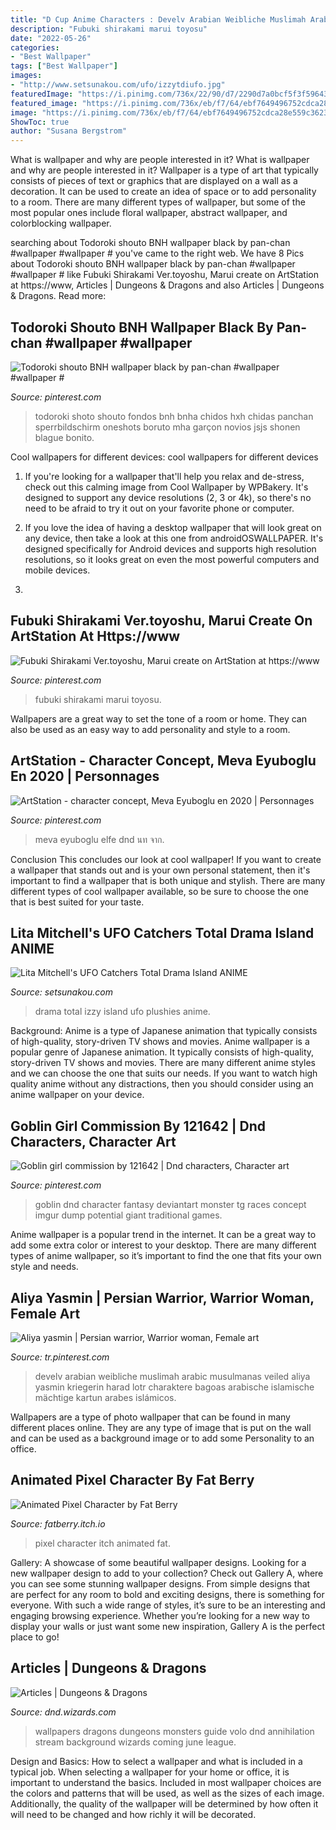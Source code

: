 ```yaml
---
title: "D Cup Anime Characters : Develv Arabian Weibliche Muslimah Arabic Musulmanas Veiled Aliya Yasmin Kriegerin Harad Lotr Charaktere Bagoas Arabische Islamische Mächtige Kartun Arabes Islámicos"
description: "Fubuki shirakami marui toyosu"
date: "2022-05-26"
categories:
- "Best Wallpaper"
tags: ["Best Wallpaper"]
images:
- "http://www.setsunakou.com/ufo/izzytdiufo.jpg"
featuredImage: "https://i.pinimg.com/736x/22/90/d7/2290d7a0bcf5f3f596430b666d7e8d1a.jpg"
featured_image: "https://i.pinimg.com/736x/eb/f7/64/ebf7649496752cdca28e559c3623c645.jpg"
image: "https://i.pinimg.com/736x/eb/f7/64/ebf7649496752cdca28e559c3623c645.jpg"
ShowToc: true
author: "Susana Bergstrom"
---
```



What is wallpaper and why are people interested in it?
What is wallpaper and why are people interested in it?
Wallpaper is a type of art that typically consists of pieces of text or graphics that are displayed on a wall as a decoration. It can be used to create an idea of space or to add personality to a room. There are many different types of wallpaper, but some of the most popular ones include floral wallpaper, abstract wallpaper, and colorblocking wallpaper.

	

		
searching about Todoroki shouto BNH wallpaper black by pan-chan #wallpaper #wallpaper # you've came to the right web. We have 8 Pics about Todoroki shouto BNH wallpaper black by pan-chan #wallpaper #wallpaper # like Fubuki Shirakami Ver.toyoshu, Marui create on ArtStation at https://www, Articles | Dungeons &amp; Dragons and also Articles | Dungeons &amp; Dragons. Read more:
		
    
## Todoroki Shouto BNH Wallpaper Black By Pan-chan #wallpaper #wallpaper #

<img loading=lazy src="https://i.pinimg.com/736x/ce/4d/e1/ce4de1f1552dce284bbdb9dd44c2197a.jpg" onerror="this.onerror=null;this.src='https://tse4.mm.bing.net/th?id=OIP.6b4BYh9ybFsdxQW9gmtYewHaMW&amp;pid=15.1';" alt="Todoroki shouto BNH wallpaper black by pan-chan #wallpaper #wallpaper #">

_Source: pinterest.com_

>todoroki shoto shouto fondos bnh bnha chidos hxh chidas panchan sperrbildschirm oneshots boruto mha garçon novios jsjs shonen blague bonito. 

	

Cool wallpapers for different devices:
cool wallpapers for different devices 

1. If you're looking for a wallpaper that'll help you relax and de-stress, check out this calming image from Cool Wallpaper by WPBakery. It's designed to support any device resolutions (2, 3 or 4k), so there's no need to be afraid to try it out on your favorite phone or computer.

2. If you love the idea of having a desktop wallpaper that will look great on any device, then take a look at this one from androidOSWALLPAPER. It's designed specifically for Android devices and supports high resolution resolutions, so it looks great on even the most powerful computers and mobile devices.

3.

    
## Fubuki Shirakami Ver.toyoshu, Marui Create On ArtStation At Https://www

<img loading=lazy src="https://i.pinimg.com/736x/9a/b7/02/9ab702e8887af9c0e1d9f48bb954ec76.jpg" onerror="this.onerror=null;this.src='https://tse3.mm.bing.net/th?id=OIP.JMwmzAob2Sprf5cuICoTFAHaL2&amp;pid=15.1';" alt="Fubuki Shirakami Ver.toyoshu, Marui create on ArtStation at https://www">

_Source: pinterest.com_

>fubuki shirakami marui toyosu. 

	

Wallpapers are a great way to set the tone of a room or home. They can also be used as an easy way to add personality and style to a room.

    
## ArtStation - Character Concept, Meva Eyuboglu En 2020 | Personnages

<img loading=lazy src="https://i.pinimg.com/736x/eb/f7/64/ebf7649496752cdca28e559c3623c645.jpg" onerror="this.onerror=null;this.src='https://tse2.mm.bing.net/th?id=OIP.WokyZVURrm78haySTNh_wAHaKV&amp;pid=15.1';" alt="ArtStation - character concept, Meva Eyuboglu en 2020 | Personnages">

_Source: pinterest.com_

>meva eyuboglu elfe dnd นท จาก. 

	

Conclusion
This concludes our look at cool wallpaper! If you want to create a wallpaper that stands out and is your own personal statement, then it's important to find a wallpaper that is both unique and stylish. There are many different types of cool wallpaper available, so be sure to choose the one that is best suited for your taste.

    
## Lita Mitchell&#039;s UFO Catchers Total Drama Island ANIME

<img loading=lazy src="http://www.setsunakou.com/ufo/izzytdiufo.jpg" onerror="this.onerror=null;this.src='https://tse3.mm.bing.net/th?id=OIP.qFReFuwm8nY_N8Q0MwWVkQHaK0&amp;pid=15.1';" alt="Lita Mitchell&#039;s UFO Catchers Total Drama Island ANIME">

_Source: setsunakou.com_

>drama total izzy island ufo plushies anime. 

	

Background: Anime is a type of Japanese animation that typically consists of high-quality, story-driven TV shows and movies.
Anime wallpaper is a popular genre of Japanese animation. It typically consists of high-quality, story-driven TV shows and movies. There are many different anime styles and we can choose the one that suits our needs. If you want to watch high quality anime without any distractions, then you should consider using an anime wallpaper on your device.

    
## Goblin Girl Commission By 121642 | Dnd Characters, Character Art

<img loading=lazy src="https://i.pinimg.com/736x/28/d3/2b/28d32b563e98200f2f4d2f5247bf7702.jpg" onerror="this.onerror=null;this.src='https://tse4.mm.bing.net/th?id=OIP.9lcabNQnDQfXFBbE5MXdmAAAAA&amp;pid=15.1';" alt="Goblin girl commission by 121642 | Dnd characters, Character art">

_Source: pinterest.com_

>goblin dnd character fantasy deviantart monster tg races concept imgur dump potential giant traditional games. 

	

Anime wallpaper is a popular trend in the internet. It can be a great way to add some extra color or interest to your desktop. There are many different types of anime wallpaper, so it’s important to find the one that fits your own style and needs.

    
## Aliya Yasmin | Persian Warrior, Warrior Woman, Female Art

<img loading=lazy src="https://i.pinimg.com/736x/22/90/d7/2290d7a0bcf5f3f596430b666d7e8d1a.jpg" onerror="this.onerror=null;this.src='https://tse2.mm.bing.net/th?id=OIP.6GJSKmlC98ro3HEmUeIG5AHaJ4&amp;pid=15.1';" alt="Aliya yasmin | Persian warrior, Warrior woman, Female art">

_Source: tr.pinterest.com_

>develv arabian weibliche muslimah arabic musulmanas veiled aliya yasmin kriegerin harad lotr charaktere bagoas arabische islamische mächtige kartun arabes islámicos. 

	



Wallpapers are a type of photo wallpaper that can be found in many different places online. They are any type of image that is put on the wall and can be used as a background image or to add some Personality to an office.

    
## Animated Pixel Character By Fat Berry

<img loading=lazy src="https://img.itch.zone/aW1nLzM4OTQzNTUucG5n/original/gvTPJr.png" onerror="this.onerror=null;this.src='https://tse3.mm.bing.net/th?id=OIP.DYNQbAOk3UZmUfoHLBRRJwHaF4&amp;pid=15.1';" alt="Animated Pixel Character by Fat Berry">

_Source: fatberry.itch.io_

>pixel character itch animated fat. 

	

Gallery: A showcase of some beautiful wallpaper designs.
Looking for a new wallpaper design to add to your collection? Check out Gallery A, where you can see some stunning wallpaper designs. From simple designs that are perfect for any room to bold and exciting designs, there is something for everyone. With such a wide range of styles, it’s sure to be an interesting and engaging browsing experience. Whether you’re looking for a new way to display your walls or just want some new inspiration, Gallery A is the perfect place to go!





	
	
    
## Articles | Dungeons &amp; Dragons

<img loading=lazy src="https://media.dnd.wizards.com/Wallpaper3_TH.jpg" onerror="this.onerror=null;this.src='https://tse3.mm.bing.net/th?id=OIP.ixWAUJgWRHWsSO5PrOqkZwHaEL&amp;pid=15.1';" alt="Articles | Dungeons &amp; Dragons">

_Source: dnd.wizards.com_

>wallpapers dragons dungeons monsters guide volo dnd annihilation stream background wizards coming june league. 

	

Design and Basics: How to select a wallpaper and what is included in a typical job.
When selecting a wallpaper for your home or office, it is important to understand the basics. Included in most wallpaper choices are the colors and patterns that will be used, as well as the sizes of each image. Additionally, the quality of the wallpaper will be determined by how often it will need to be changed and how richly it will be decorated.

